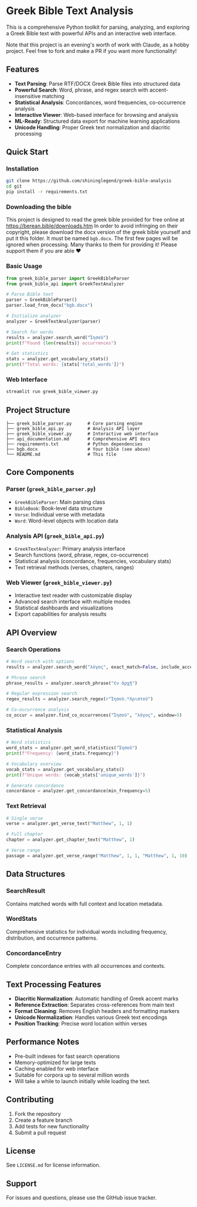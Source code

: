 # Greek Bible Text Analysis

This is a comprehensive Python toolkit for parsing, analyzing, and exploring a Greek Bible text with powerful APIs and an interactive web interface.

Note that this project is an evening's worth of work with Claude, as a hobby project.
Feel free to fork and make a PR if you want more functionality!

## Features

- **Text Parsing**: Parse RTF/DOCX Greek Bible files into structured data
- **Powerful Search**: Word, phrase, and regex search with accent-insensitive matching
- **Statistical Analysis**: Concordances, word frequencies, co-occurrence analysis
- **Interactive Viewer**: Web-based interface for browsing and analysis
- **ML-Ready**: Structured data export for machine learning applications
- **Unicode Handling**: Proper Greek text normalization and diacritic processing

## Quick Start

### Installation

```bash
git clone https://github.com/shininglegend/greek-bible-analysis
cd git
pip install -r requirements.txt
```

### Downloading the bible

This project is designed to read the greek bible provided for free online at https://berean.bible/downloads.htm
In order to avoid infringing on their copyright, please download the docx version of the greek bible yourself and put it this folder.
It must be named `bgb.docx`. The first few pages will be ignored when processing.
Many thanks to them for providing it! Please support them if you are able :heart:

### Basic Usage

```python
from greek_bible_parser import GreekBibleParser
from greek_bible_api import GreekTextAnalyzer

# Parse Bible text
parser = GreekBibleParser()
parser.load_from_docx("bgb.docx")

# Initialize analyzer
analyzer = GreekTextAnalyzer(parser)

# Search for words
results = analyzer.search_word("Ἰησοῦ")
print(f"Found {len(results)} occurrences")

# Get statistics
stats = analyzer.get_vocabulary_stats()
print(f"Total words: {stats['total_words']}")
```

### Web Interface

```bash
streamlit run greek_bible_viewer.py
```

## Project Structure

```
├── greek_bible_parser.py      # Core parsing engine
├── greek_bible_api.py         # Analysis API layer
├── greek_bible_viewer.py      # Interactive web interface
├── api_documentation.md       # Comprehensive API docs
├── requirements.txt           # Python dependencies
├── bgb.docx                   # Your bible (see above)
└── README.md                  # This file
```

## Core Components

### Parser (`greek_bible_parser.py`)

- `GreekBibleParser`: Main parsing class
- `BibleBook`: Book-level data structure
- `Verse`: Individual verse with metadata
- `Word`: Word-level objects with location data

### Analysis API (`greek_bible_api.py`)

- `GreekTextAnalyzer`: Primary analysis interface
- Search functions (word, phrase, regex, co-occurrence)
- Statistical analysis (concordance, frequencies, vocabulary stats)
- Text retrieval methods (verses, chapters, ranges)

### Web Viewer (`greek_bible_viewer.py`)

- Interactive text reader with customizable display
- Advanced search interface with multiple modes
- Statistical dashboards and visualizations
- Export capabilities for analysis results

## API Overview

### Search Operations

```python
# Word search with options
results = analyzer.search_word("λόγος", exact_match=False, include_accents=False)

# Phrase search
phrase_results = analyzer.search_phrase("ἐν ἀρχῇ")

# Regular expression search
regex_results = analyzer.search_regex(r"Ἰησοῦ.*Χριστοῦ")

# Co-occurrence analysis
co_occur = analyzer.find_co_occurrences("Ἰησοῦ", "λόγος", window=5)
```

### Statistical Analysis

```python
# Word statistics
word_stats = analyzer.get_word_statistics("Ἰησοῦ")
print(f"Frequency: {word_stats.frequency}")

# Vocabulary overview
vocab_stats = analyzer.get_vocabulary_stats()
print(f"Unique words: {vocab_stats['unique_words']}")

# Generate concordance
concordance = analyzer.get_concordance(min_frequency=5)
```

### Text Retrieval

```python
# Single verse
verse = analyzer.get_verse_text("Matthew", 1, 1)

# Full chapter
chapter = analyzer.get_chapter_text("Matthew", 1)

# Verse range
passage = analyzer.get_verse_range("Matthew", 1, 1, "Matthew", 1, 10)
```

## Data Structures

### SearchResult

Contains matched words with full context and location metadata.

### WordStats

Comprehensive statistics for individual words including frequency, distribution, and occurrence patterns.

### ConcordanceEntry

Complete concordance entries with all occurrences and contexts.

## Text Processing Features

- **Diacritic Normalization**: Automatic handling of Greek accent marks
- **Reference Extraction**: Separates cross-references from main text
- **Format Cleaning**: Removes English headers and formatting markers
- **Unicode Normalization**: Handles various Greek text encodings
- **Position Tracking**: Precise word location within verses

## Performance Notes

- Pre-built indexes for fast search operations
- Memory-optimized for large texts
- Caching enabled for web interface
- Suitable for corpora up to several million words
- Will take a while to launch initially while loading the text.

## Contributing

1. Fork the repository
2. Create a feature branch
3. Add tests for new functionality
4. Submit a pull request

## License

See `LICENSE.md` for license information.

## Support

For issues and questions, please use the GitHub issue tracker.
